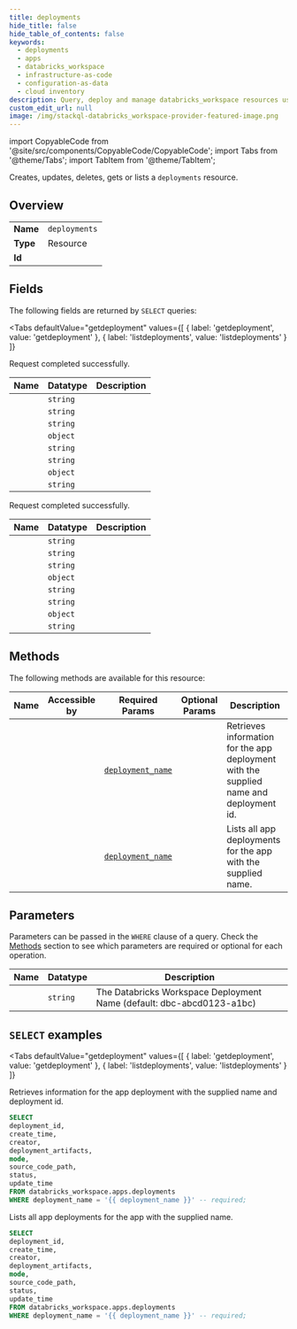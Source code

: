 ```yaml
--- 
title: deployments
hide_title: false
hide_table_of_contents: false
keywords:
  - deployments
  - apps
  - databricks_workspace
  - infrastructure-as-code
  - configuration-as-data
  - cloud inventory
description: Query, deploy and manage databricks_workspace resources using SQL
custom_edit_url: null
image: /img/stackql-databricks_workspace-provider-featured-image.png
---
```


import CopyableCode from '@site/src/components/CopyableCode/CopyableCode';
import Tabs from '@theme/Tabs';
import TabItem from '@theme/TabItem';

Creates, updates, deletes, gets or lists a <code>deployments</code> resource.

## Overview
<table><tbody>
<tr><td><b>Name</b></td><td><code>deployments</code></td></tr>
<tr><td><b>Type</b></td><td>Resource</td></tr>
<tr><td><b>Id</b></td><td><CopyableCode code="databricks_workspace.apps.deployments" /></td></tr>
</tbody></table>

## Fields

The following fields are returned by `SELECT` queries:

<Tabs
    defaultValue="getdeployment"
    values={[
        { label: 'getdeployment', value: 'getdeployment' },
        { label: 'listdeployments', value: 'listdeployments' }
    ]}
>
<TabItem value="getdeployment">

Request completed successfully.

<table>
<thead>
    <tr>
    <th>Name</th>
    <th>Datatype</th>
    <th>Description</th>
    </tr>
</thead>
<tbody>
<tr>
    <td><CopyableCode code="deployment_id" /></td>
    <td><code>string</code></td>
    <td></td>
</tr>
<tr>
    <td><CopyableCode code="create_time" /></td>
    <td><code>string</code></td>
    <td></td>
</tr>
<tr>
    <td><CopyableCode code="creator" /></td>
    <td><code>string</code></td>
    <td></td>
</tr>
<tr>
    <td><CopyableCode code="deployment_artifacts" /></td>
    <td><code>object</code></td>
    <td></td>
</tr>
<tr>
    <td><CopyableCode code="mode" /></td>
    <td><code>string</code></td>
    <td></td>
</tr>
<tr>
    <td><CopyableCode code="source_code_path" /></td>
    <td><code>string</code></td>
    <td></td>
</tr>
<tr>
    <td><CopyableCode code="status" /></td>
    <td><code>object</code></td>
    <td></td>
</tr>
<tr>
    <td><CopyableCode code="update_time" /></td>
    <td><code>string</code></td>
    <td></td>
</tr>
</tbody>
</table>
</TabItem>
<TabItem value="listdeployments">

Request completed successfully.

<table>
<thead>
    <tr>
    <th>Name</th>
    <th>Datatype</th>
    <th>Description</th>
    </tr>
</thead>
<tbody>
<tr>
    <td><CopyableCode code="deployment_id" /></td>
    <td><code>string</code></td>
    <td></td>
</tr>
<tr>
    <td><CopyableCode code="create_time" /></td>
    <td><code>string</code></td>
    <td></td>
</tr>
<tr>
    <td><CopyableCode code="creator" /></td>
    <td><code>string</code></td>
    <td></td>
</tr>
<tr>
    <td><CopyableCode code="deployment_artifacts" /></td>
    <td><code>object</code></td>
    <td></td>
</tr>
<tr>
    <td><CopyableCode code="mode" /></td>
    <td><code>string</code></td>
    <td></td>
</tr>
<tr>
    <td><CopyableCode code="source_code_path" /></td>
    <td><code>string</code></td>
    <td></td>
</tr>
<tr>
    <td><CopyableCode code="status" /></td>
    <td><code>object</code></td>
    <td></td>
</tr>
<tr>
    <td><CopyableCode code="update_time" /></td>
    <td><code>string</code></td>
    <td></td>
</tr>
</tbody>
</table>
</TabItem>
</Tabs>

## Methods

The following methods are available for this resource:

<table>
<thead>
    <tr>
    <th>Name</th>
    <th>Accessible by</th>
    <th>Required Params</th>
    <th>Optional Params</th>
    <th>Description</th>
    </tr>
</thead>
<tbody>
<tr>
    <td><a href="#getdeployment"><CopyableCode code="getdeployment" /></a></td>
    <td><CopyableCode code="select" /></td>
    <td><a href="#parameter-deployment_name"><code>deployment_name</code></a></td>
    <td></td>
    <td>Retrieves information for the app deployment with the supplied name and deployment id.</td>
</tr>
<tr>
    <td><a href="#listdeployments"><CopyableCode code="listdeployments" /></a></td>
    <td><CopyableCode code="select" /></td>
    <td><a href="#parameter-deployment_name"><code>deployment_name</code></a></td>
    <td></td>
    <td>Lists all app deployments for the app with the supplied name.</td>
</tr>
</tbody>
</table>

## Parameters

Parameters can be passed in the `WHERE` clause of a query. Check the [Methods](#methods) section to see which parameters are required or optional for each operation.

<table>
<thead>
    <tr>
    <th>Name</th>
    <th>Datatype</th>
    <th>Description</th>
    </tr>
</thead>
<tbody>
<tr id="parameter-deployment_name">
    <td><CopyableCode code="deployment_name" /></td>
    <td><code>string</code></td>
    <td>The Databricks Workspace Deployment Name (default: dbc-abcd0123-a1bc)</td>
</tr>
</tbody>
</table>

## `SELECT` examples

<Tabs
    defaultValue="getdeployment"
    values={[
        { label: 'getdeployment', value: 'getdeployment' },
        { label: 'listdeployments', value: 'listdeployments' }
    ]}
>
<TabItem value="getdeployment">

Retrieves information for the app deployment with the supplied name and deployment id.

```sql
SELECT
deployment_id,
create_time,
creator,
deployment_artifacts,
mode,
source_code_path,
status,
update_time
FROM databricks_workspace.apps.deployments
WHERE deployment_name = '{{ deployment_name }}' -- required;
```
</TabItem>
<TabItem value="listdeployments">

Lists all app deployments for the app with the supplied name.

```sql
SELECT
deployment_id,
create_time,
creator,
deployment_artifacts,
mode,
source_code_path,
status,
update_time
FROM databricks_workspace.apps.deployments
WHERE deployment_name = '{{ deployment_name }}' -- required;
```
</TabItem>
</Tabs>
